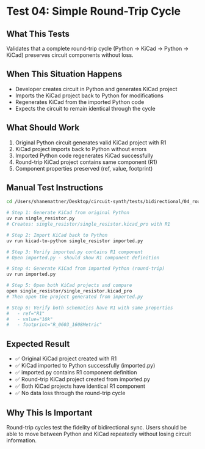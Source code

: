 # Test 04: Simple Round-Trip Cycle

## What This Tests

Validates that a complete round-trip cycle (Python → KiCad → Python → KiCad) preserves circuit components without loss.

## When This Situation Happens

- Developer creates circuit in Python and generates KiCad project
- Imports the KiCad project back to Python for modifications
- Regenerates KiCad from the imported Python code
- Expects the circuit to remain identical through the cycle

## What Should Work

1. Original Python circuit generates valid KiCad project with R1
2. KiCad project imports back to Python without errors
3. Imported Python code regenerates KiCad successfully
4. Round-trip KiCad project contains same component (R1)
5. Component properties preserved (ref, value, footprint)

## Manual Test Instructions

```bash
cd /Users/shanemattner/Desktop/circuit-synth/tests/bidirectional/04_roundtrip

# Step 1: Generate KiCad from original Python
uv run single_resistor.py
# Creates: single_resistor/single_resistor.kicad_pro with R1

# Step 2: Import KiCad back to Python
uv run kicad-to-python single_resistor imported.py

# Step 3: Verify imported.py contains R1 component
# Open imported.py - should show R1 component definition

# Step 4: Generate KiCad from imported Python (round-trip)
uv run imported.py

# Step 5: Open both KiCad projects and compare
open single_resistor/single_resistor.kicad_pro
# Then open the project generated from imported.py

# Step 6: Verify both schematics have R1 with same properties
#   - ref="R1"
#   - value="10k"
#   - footprint="R_0603_1608Metric"
```

## Expected Result

- ✅ Original KiCad project created with R1
- ✅ KiCad imported to Python successfully (imported.py)
- ✅ imported.py contains R1 component definition
- ✅ Round-trip KiCad project created from imported.py
- ✅ Both KiCad projects have identical R1 component
- ✅ No data loss through the round-trip cycle

## Why This Is Important

Round-trip cycles test the fidelity of bidirectional sync. Users should be able to move between Python and KiCad repeatedly without losing circuit information.
